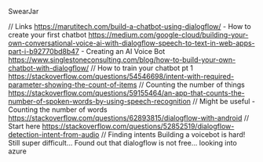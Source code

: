 SwearJar

// Links
https://marutitech.com/build-a-chatbot-using-dialogflow/ - How to create your first chatbot
https://medium.com/google-cloud/building-your-own-conversational-voice-ai-with-dialogflow-speech-to-text-in-web-apps-part-i-b92770bd8b47 - Creating an AI Voice Bot
https://www.singlestoneconsulting.com/blog/how-to-build-your-own-chatbot-with-dialogflow/ // How to train your chatbot pt 1
https://stackoverflow.com/questions/54546698/intent-with-required-parameter-showing-the-count-of-items // Counting the number of things
https://stackoverflow.com/questions/59155464/an-app-that-counts-the-number-of-spoken-words-by-using-speech-recognition // Might be useful - Counting the number of words
https://stackoverflow.com/questions/62893815/dialogflow-with-android // Start here
https://stackoverflow.com/questions/52852519/dialogflow-detection-intent-from-audio // Finding intents
Building a voicebot is hard! 
Still super difficult... 
Found out that dialogflow is not free... looking into azure